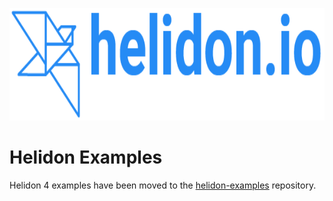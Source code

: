 <p align="center">
    <img src="../etc/images/Primary_logo_blue.png" height="180">
</p>

# Helidon Examples

Helidon 4 examples have been moved to the [helidon-examples](https://github.com/helidon-io/helidon-examples/tree/helidon-4.x) repository.